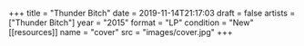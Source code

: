 +++
title = "Thunder Bitch"
date = 2019-11-14T21:17:03
draft = false
artists = ["Thunder Bitch"]
year = "2015"
format = "LP"
condition = "New"
[[resources]]
  name = "cover"
  src = "images/cover.jpg"
+++
